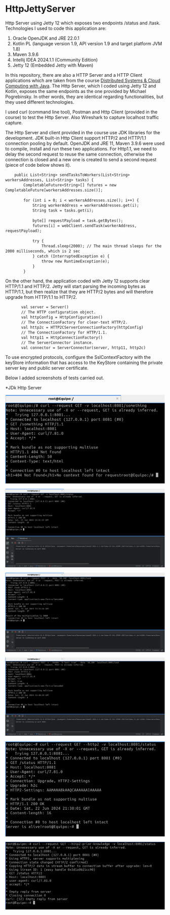 # HttpJettyServer
Http Server using Jetty 12 which exposes two endpoints /status and /task. Technologies I used to code this application are:

1. Oracle OpenJDK and JRE 22.0.1
2. Kotlin PL (language version 1.9, API version 1.9 and target platform JVM 1.8)
3. Maven 3.9.6
4. Intellij IDEA 2024.1.1 (Community Edition)
5. Jetty 12 (Embedded Jetty with Maven)

In this repository, there are also a HTTP Server and a HTTP Client applications which are taken from the course [Distributed Systems & Cloud Computing with Java](https://www.udemy.com/course/distributed-systems-cloud-computing-with-java/). The Http Server, which I coded using Jetty 12 and Kotlin, exposes the same endpoints as the one provided by Michael Pogrebinsky. In other words, they are identical regarding functionalities, but they used different technologies.

I used curl (command line tool), Postman and Http Client (provided in the course) to test the Http Server. Also Wireshark to capture localhost traffic capture.

The Http Server and client provided in the course use JDK libraries for the development. JDK built-in Http Client support HTTP/2 and HTTP/1.1 connection pooling by default. 
OpenJDK and JRE 11, Maven 3.9.6 were used to compile, install and run these two applications. For Http1.1, we need to delay the second request to reuse the same connection, otherwise the connection is closed and a new one is created to send a second request (piece of code below shows it).

```
    public List<String> sendTasksToWorkers(List<String> workersAddresses, List<String> tasks) {
        CompletableFuture<String>[] futures = new CompletableFuture[workersAddresses.size()];

        for (int i = 0; i < workersAddresses.size(); i++) {
            String workerAddress = workersAddresses.get(i);
            String task = tasks.get(i);

            byte[] requestPayload = task.getBytes();
            futures[i] = webClient.sendTask(workerAddress, requestPayload);

            try {
                Thread.sleep(2000); // The main thread sleeps for the 2000 milliseconds, which is 2 sec
            } catch (InterruptedException e) {
                throw new RuntimeException(e);
            }
        }
 ```

On the other hand, the application coded with Jetty 12 supports clear HTTP/1.1 and HTTP/2. Jetty will start parsing the incoming bytes as HTTP/1.1, but then realize that they are HTTP/2 bytes and will therefore upgrade from HTTP/1.1 to HTTP/2.

 ```
        val server = Server()
        // The HTTP configuration object.
        val httpConfig = HttpConfiguration()
        // The ConnectionFactory for clear-text HTTP/2.
        val http2c = HTTP2CServerConnectionFactory(httpConfig)
        // The ConnectionFactory for HTTP/1.1.
        val http11 = HttpConnectionFactory()
        // The ServerConnector instance.
        val connector = ServerConnector(server, http11, http2c)
 ```
To use encrypted protocols, configure the SslContextFactory with the keyStore information that has access to the KeyStore containing the private server key and public server certificate. 

Below I added screenshots of tests carried out.

*JDk Http Server

![alt_text](https://github.com/Jorge36/HttpJettyServer/blob/1195469bcb40563a8bdd071423bbb857e9a5435b/testing/jdk/get%20request%20404.png)

![alt_text](https://github.com/Jorge36/HttpJettyServer/blob/1195469bcb40563a8bdd071423bbb857e9a5435b/testing/jdk/get%20request%20status%20200.png)

![alt_text](https://github.com/Jorge36/HttpJettyServer/blob/1195469bcb40563a8bdd071423bbb857e9a5435b/testing/jdk/post%20request%20task%20200.png)

![alt_text](https://github.com/Jorge36/HttpJettyServer/blob/1195469bcb40563a8bdd071423bbb857e9a5435b/testing/jdk/post%20request%20test%20200.png)

![alt_text](https://github.com/Jorge36/HttpJettyServer/blob/1195469bcb40563a8bdd071423bbb857e9a5435b/testing/jdk/http1%20upgrading%20to%20http2.png)

![alt_text](https://github.com/Jorge36/HttpJettyServer/blob/1195469bcb40563a8bdd071423bbb857e9a5435b/testing/jdk/enable%20use%20of%20HTTP2%20without%20HTTP1.1%20Upgrade.png)



